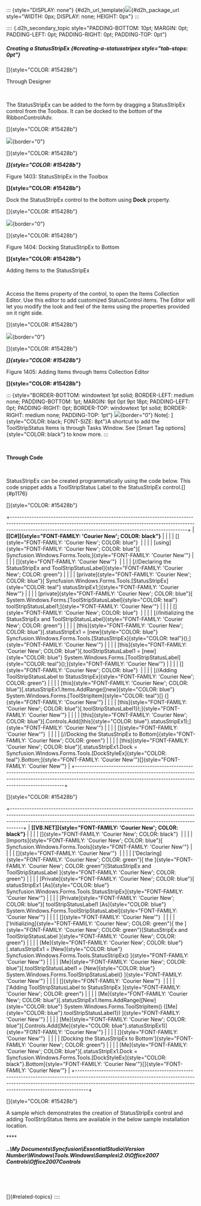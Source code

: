 ::: {style="DISPLAY: none"}
[](ms-xhelp:///?Id=d2h_url_template){#d2h_url_template}![](!package_url!){#d2h_package_url style="WIDTH: 0px; DISPLAY: none; HEIGHT: 0px"}
:::

:::: {.d2h_secondary_topic style="PADDING-BOTTOM: 10pt; MARGIN: 0pt; PADDING-LEFT: 0pt; PADDING-RIGHT: 0pt; PADDING-TOP: 0pt"}
##### Creating a StatusStripEx {#creating-a-statusstripex style="tab-stops: 0pt"}

[]{style="COLOR: #15428b"} 

Through Designer

 

The StatusStripEx can be added to the form by dragging a StatusStripEx control from the Toolbox. It can be docked to the bottom of the RibbonControlAdv.

[]{style="COLOR: #15428b"} 

![](ImagesExt/image76_1384.jpg){border="0"}

[]{style="COLOR: #15428b"} 

***[]{style="COLOR: #15428b"}*** 

Figure 1403: StatusStripEx in the Toolbox

**[]{style="COLOR: #15428b"}** 

Dock the StatusStripEx control to the bottom using **Dock** property.

[]{style="COLOR: #15428b"} 

![](ImagesExt/image76_1385.jpg){border="0"}

[]{style="COLOR: #15428b"} 

Figure 1404: Docking StatusStripEx to Bottom

**[]{style="COLOR: #15428b"}** 

Adding Items to the StatusStripEx

 

Access the Items property of the control, to open the Items Collection Editor. Use this editor to add customized StatusControl items. The Editor will let you modify the look and feel of the items using the properties provided on it right side.

[]{style="COLOR: #15428b"} 

![](ImagesExt/image76_1386.png){border="0"}

[]{style="COLOR: #15428b"} 

***[]{style="COLOR: #15428b"}*** 

Figure 1405: Adding Items through Items Collection Editor

**[]{style="COLOR: #15428b"}** 

::: {style="BORDER-BOTTOM: windowtext 1pt solid; BORDER-LEFT: medium none; PADDING-BOTTOM: 1pt; MARGIN: 9pt 0pt 9pt 18pt; PADDING-LEFT: 0pt; PADDING-RIGHT: 0pt; BORDER-TOP: windowtext 1pt solid; BORDER-RIGHT: medium none; PADDING-TOP: 1pt"}
![](ImagesExt/image76_1.jpg){border="0"} Note[: ]{style="COLOR: black; FONT-SIZE: 8pt"}A shortcut to add the ToolStripStatus Items is through Tasks Window. See [Smart Tag options]{style="COLOR: black"} to know more.
:::

 

**Through Code**

 

StatusStripEx can be created programmatically using the code below. This code snippet adds a ToolStripStatus Label to the StatusStripEx control.[]{#p1176}

[]{style="COLOR: #15428b"} 

+-------------------------------------------------------------------------------------------------------------------------------------------------------------------------------------------------------------------------------------+
| **[\[C#\]]{style="FONT-FAMILY: 'Courier New'; COLOR: black"}**                                                                                                                                                                      |
|                                                                                                                                                                                                                                     |
| []{style="FONT-FAMILY: 'Courier New'; COLOR: blue"}                                                                                                                                                                                 |
|                                                                                                                                                                                                                                     |
| [using]{style="FONT-FAMILY: 'Courier New'; COLOR: blue"}[ Syncfusion.Windows.Forms.Tools;]{style="FONT-FAMILY: 'Courier New'"}                                                                                                      |
|                                                                                                                                                                                                                                     |
| []{style="FONT-FAMILY: 'Courier New'"}                                                                                                                                                                                              |
|                                                                                                                                                                                                                                     |
| [//Declaring the StatusStripEx and ToolStripStatusLabel]{style="FONT-FAMILY: 'Courier New'; COLOR: green"}                                                                                                                          |
|                                                                                                                                                                                                                                     |
| [private]{style="FONT-FAMILY: 'Courier New'; COLOR: blue"}[ Syncfusion.Windows.Forms.Tools.[StatusStripEx]{style="COLOR: teal"} statusStripEx1;]{style="FONT-FAMILY: 'Courier New'"}                                                |
|                                                                                                                                                                                                                                     |
| [private]{style="FONT-FAMILY: 'Courier New'; COLOR: blue"}[ System.Windows.Forms.[ToolStripStatusLabel]{style="COLOR: teal"} toolStripStatusLabel1;]{style="FONT-FAMILY: 'Courier New'"}                                            |
|                                                                                                                                                                                                                                     |
| []{style="FONT-FAMILY: 'Courier New'; COLOR: blue"}                                                                                                                                                                                 |
|                                                                                                                                                                                                                                     |
| [//Initializing the StatusStripEx and ToolStripStatusLabel]{style="FONT-FAMILY: 'Courier New'; COLOR: green"}                                                                                                                       |
|                                                                                                                                                                                                                                     |
| [this]{style="FONT-FAMILY: 'Courier New'; COLOR: blue"}[.statusStripEx1 = [new]{style="COLOR: blue"} Syncfusion.Windows.Forms.Tools.[StatusStripEx]{style="COLOR: teal"}();]{style="FONT-FAMILY: 'Courier New'"}                    |
|                                                                                                                                                                                                                                     |
| [this]{style="FONT-FAMILY: 'Courier New'; COLOR: blue"}[.toolStripStatusLabel1 = [new]{style="COLOR: blue"} System.Windows.Forms.[ToolStripStatusLabel]{style="COLOR: teal"}();]{style="FONT-FAMILY: 'Courier New'"}                |
|                                                                                                                                                                                                                                     |
| []{style="FONT-FAMILY: 'Courier New'; COLOR: blue"}                                                                                                                                                                                 |
|                                                                                                                                                                                                                                     |
| [//Adding ToolStripStatusLabel to StatusStripEx]{style="FONT-FAMILY: 'Courier New'; COLOR: green"}                                                                                                                                  |
|                                                                                                                                                                                                                                     |
| [this]{style="FONT-FAMILY: 'Courier New'; COLOR: blue"}[.statusStripEx1.Items.AddRange([new]{style="COLOR: blue"} System.Windows.Forms.[ToolStripItem]{style="COLOR: teal"}\[\] {]{style="FONT-FAMILY: 'Courier New'"}              |
|                                                                                                                                                                                                                                     |
| [this]{style="FONT-FAMILY: 'Courier New'; COLOR: blue"}[.toolStripStatusLabel1});]{style="FONT-FAMILY: 'Courier New'"}                                                                                                              |
|                                                                                                                                                                                                                                     |
| [this]{style="FONT-FAMILY: 'Courier New'; COLOR: blue"}[.Controls.Add([this]{style="COLOR: blue"}.statusStripEx1);]{style="FONT-FAMILY: 'Courier New'"}                                                                             |
|                                                                                                                                                                                                                                     |
| []{style="FONT-FAMILY: 'Courier New'"}                                                                                                                                                                                              |
|                                                                                                                                                                                                                                     |
| [//Docking the StatusStripEx to Bottom]{style="FONT-FAMILY: 'Courier New'; COLOR: green"}                                                                                                                                           |
|                                                                                                                                                                                                                                     |
| [this]{style="FONT-FAMILY: 'Courier New'; COLOR: blue"}[.statusStripEx1.Dock = Syncfusion.Windows.Forms.Tools.[DockStyleEx]{style="COLOR: teal"}.Bottom;]{style="FONT-FAMILY: 'Courier New'"}[]{style="FONT-FAMILY: 'Courier New'"} |
+-------------------------------------------------------------------------------------------------------------------------------------------------------------------------------------------------------------------------------------+

[]{style="COLOR: #15428b"} 

+-----------------------------------------------------------------------------------------------------------------------------------------------------------------------------------------------------------------------------------------------+
| **[\[VB.NET\]]{style="FONT-FAMILY: 'Courier New'; COLOR: black"}**                                                                                                                                                                            |
|                                                                                                                                                                                                                                               |
| []{style="FONT-FAMILY: 'Courier New'; COLOR: black"}                                                                                                                                                                                          |
|                                                                                                                                                                                                                                               |
| [Imports]{style="FONT-FAMILY: 'Courier New'; COLOR: blue"}[ Syncfusion.Windows.Forms.Tools]{style="FONT-FAMILY: 'Courier New'"}                                                                                                               |
|                                                                                                                                                                                                                                               |
| []{style="FONT-FAMILY: 'Courier New'"}                                                                                                                                                                                                        |
|                                                                                                                                                                                                                                               |
| [\'Declaring]{style="FONT-FAMILY: 'Courier New'; COLOR: green"}[ the ]{style="FONT-FAMILY: 'Courier New'; COLOR: green"}[StatusStripEx and ToolStripStatusLabel ]{style="FONT-FAMILY: 'Courier New'; COLOR: green"}                           |
|                                                                                                                                                                                                                                               |
| [Private]{style="FONT-FAMILY: 'Courier New'; COLOR: blue"}[ statusStripEx1 [As]{style="COLOR: blue"} Syncfusion.Windows.Forms.Tools.StatusStripEx]{style="FONT-FAMILY: 'Courier New'"}                                                        |
|                                                                                                                                                                                                                                               |
| [Private]{style="FONT-FAMILY: 'Courier New'; COLOR: blue"}[ toolStripStatusLabel1 [As]{style="COLOR: blue"} System.Windows.Forms.ToolStripStatusLabel]{style="FONT-FAMILY: 'Courier New'"}                                                    |
|                                                                                                                                                                                                                                               |
| []{style="FONT-FAMILY: 'Courier New'"}                                                                                                                                                                                                        |
|                                                                                                                                                                                                                                               |
| [\'Initializing]{style="FONT-FAMILY: 'Courier New'; COLOR: green"}[ the ]{style="FONT-FAMILY: 'Courier New'; COLOR: green"}[StatusStripEx and ToolStripStatusLabel ]{style="FONT-FAMILY: 'Courier New'; COLOR: green"}                        |
|                                                                                                                                                                                                                                               |
| [Me]{style="FONT-FAMILY: 'Courier New'; COLOR: blue"}[.statusStripEx1 = [New]{style="COLOR: blue"} Syncfusion.Windows.Forms.Tools.StatusStripEx() ]{style="FONT-FAMILY: 'Courier New'"}                                                       |
|                                                                                                                                                                                                                                               |
| [Me]{style="FONT-FAMILY: 'Courier New'; COLOR: blue"}[.toolStripStatusLabel1 = [New]{style="COLOR: blue"} System.Windows.Forms.ToolStripStatusLabel() ]{style="FONT-FAMILY: 'Courier New'"}                                                   |
|                                                                                                                                                                                                                                               |
| []{style="FONT-FAMILY: 'Courier New'"}                                                                                                                                                                                                        |
|                                                                                                                                                                                                                                               |
| [\'Adding ToolStripStatusLabel to StatusStripEx ]{style="FONT-FAMILY: 'Courier New'; COLOR: green"}                                                                                                                                           |
|                                                                                                                                                                                                                                               |
| [Me]{style="FONT-FAMILY: 'Courier New'; COLOR: blue"}[.statusStripEx1.Items.AddRange([New]{style="COLOR: blue"} System.Windows.Forms.ToolStripItem() {[Me]{style="COLOR: blue"}.toolStripStatusLabel1}) ]{style="FONT-FAMILY: 'Courier New'"} |
|                                                                                                                                                                                                                                               |
| [Me]{style="FONT-FAMILY: 'Courier New'; COLOR: blue"}[.Controls.Add([Me]{style="COLOR: blue"}.statusStripEx1)]{style="FONT-FAMILY: 'Courier New'"}                                                                                            |
|                                                                                                                                                                                                                                               |
| []{style="FONT-FAMILY: 'Courier New'"}                                                                                                                                                                                                        |
|                                                                                                                                                                                                                                               |
| [Docking the StatusStripEx to Bottom\']{style="FONT-FAMILY: 'Courier New'; COLOR: green"}                                                                                                                                                     |
|                                                                                                                                                                                                                                               |
| [Me]{style="FONT-FAMILY: 'Courier New'; COLOR: blue"}[.statusStripEx1.Dock = Syncfusion.Windows.Forms.Tools.[DockStyleEx]{style="COLOR: black"}.Bottom]{style="FONT-FAMILY: 'Courier New'"}[]{style="FONT-FAMILY: 'Courier New'"}             |
+-----------------------------------------------------------------------------------------------------------------------------------------------------------------------------------------------------------------------------------------------+

[]{style="COLOR: #15428b"} 

A sample which demonstrates the creation of StatusStripEx control and adding ToolStripStatus Items are available in the below sample installation location.

**** 

***..\\My Documents\\Syncfusion\\EssentialStudio\\Version Number\\Windows\\Tools.Windows\\Samples\\2.0\\Office2007 Controls\\Office2007Controls***

 

 

[]{#related-topics}
::::

